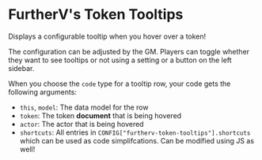 # FurtherV's Token Tooltips

Displays a configurable tooltip when you hover over a token!

The configuration can be adjusted by the GM.
Players can toggle whether they want to see tooltips or not using a setting or a button on the left sidebar.

When you choose the `code` type for a tooltip row, your code gets the following arguments:

- `this`, `model`: The data model for the row
- `token`: The token **document** that is being hovered
- `actor`: The actor that is being hovered
- `shortcuts`: All entries in `CONFIG["furtherv-token-tooltips"].shortcuts` which can be used as code simplifcations. Can be modified using JS as well!
